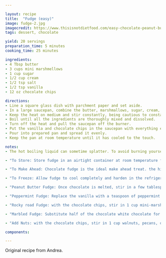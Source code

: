 ```yaml
---

layout: recipe
title:  "Fudge (easy)"
image: fudge-2.jpg
imagecredit: https://www.thisisnotdietfood.com/easy-chocolate-peanut-butter-fudge/
tags: dessert, chocolate

yield: 20 servings
preparation_time: 5 minutes
cooking_time: 25 minutes

ingredients:
- 4 Tbsp butter
- 3 cups mini marshmellows
- 1 cup sugar
- 1/2 cup cream
- 1/2 tsp salt
- 1/2 tsp vanilla
- 12 oz chocolate chips

directions:
- Line a square glass dish with parchment paper and set aside.
- In a large saucepan, combine the butter, marshmallows, sugar, cream, and salt. Cook over medium heat, stirring frequently until the mixture comes to a boil.
- Keep the heat on medium and stir constantly, being cautious to constantly scrape down the sides of the pan and along the bottom of the pan as you stir (this will help the sugar dissolve and not be grainy, and keep anything from burning to the bottom or sides of the pan.) 
- Boil until all the ingredients are thoroughly mixed and dissolved.
- Turn off the heat and pull the saucepan off the burner. 
- Put the vanilla and chocolate chips in the saucepan with everything else and gently combine everything until melted and smooth.
- Pour into prepared pan and spread it evenly.
- Keep the pan at room temperature until it has cooled to the touch.

notes:
- The hot boiling liquid can sometime splatter. To avoid burning yourself, wear kitchen gloves or an oven mit.

- "To Store: Store fudge in an airtight container at room temperature for 2 weeks or in the refrigerator for about a month."

- "To Make Ahead: Chocolate fudge is the ideal make ahead treat. the high amount of sugar and fat in this recipe help act as a preservative, allowing fudge to be made ahead and stored for several weeks."

- "To Freeze: Allow fudge to cool completely and harden in the refrigerator. Then cut it into cubes (or leave it as a block) and wrap it tightly in plastic wrap and tinfoil. Freeze fudge for up to 3 months."

- "Peanut Butter Fudge: Once chocolate is melted, stir in a few tablespoons of peanut butter until smooth."

- "Peppermint Fudge: Replace the vanilla with a teaspoon of peppermint extract."

- "Rocky road Fudge: with the chocolate chips, stir in 1 cup mini-marshmallows and a handful of your favorite nuts."

- "Marbled Fudge: Substitute half of the chocolate white chocolate for some of the chocolate chips and stir less."

- "Add Nuts: with the chocolate chips, stir in 1 cup walnuts, pecans, or your favorite kind of nuts."

components:

---
```


Original recipe from Andrea.